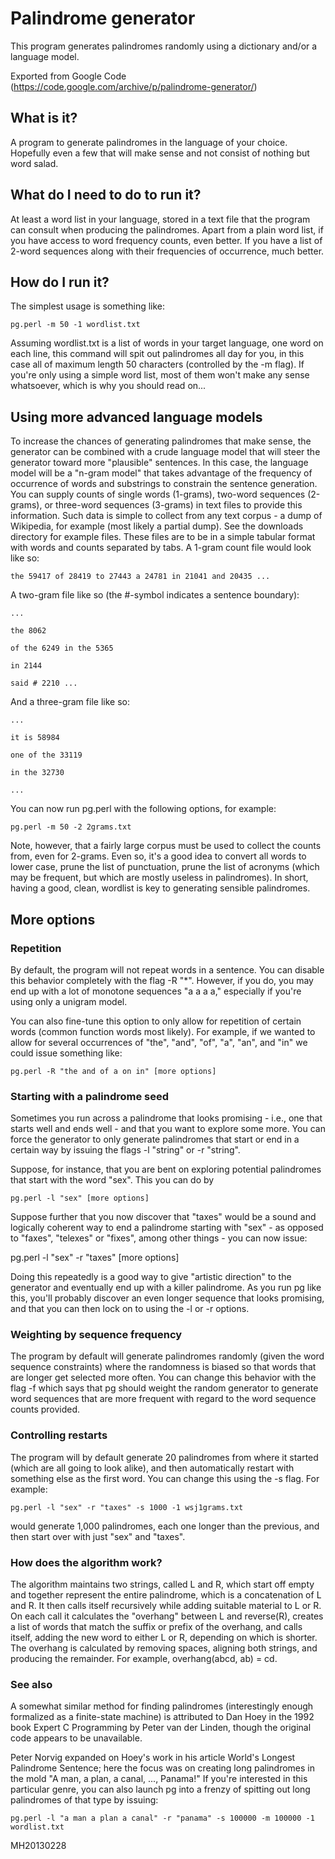 # Palindrome generator
This program generates palindromes randomly using a dictionary and/or a language model.

Exported from Google Code (https://code.google.com/archive/p/palindrome-generator/)


## What is it?

A program to generate palindromes in the language of your choice. Hopefully even a few that will make sense and not consist of nothing but word salad.

## What do I need to do to run it?

At least a word list in your language, stored in a text file that the program can consult when producing the palindromes. Apart from a plain word list, if you have access to word frequency counts, even better. If you have a list of 2-word sequences along with their frequencies of occurrence, much better.

## How do I run it?

The simplest usage is something like:

`pg.perl -m 50 -1 wordlist.txt`

Assuming wordlist.txt is a list of words in your target language, one word on each line, this command will spit out palindromes all day for you, in this case all of maximum length 50 characters (controlled by the -m flag). If you're only using a simple word list, most of them won't make any sense whatsoever, which is why you should read on...

## Using more advanced language models

To increase the chances of generating palindromes that make sense, the generator can be combined with a crude language model that will steer the generator toward more "plausible" sentences. In this case, the language model will be a "n-gram model" that takes advantage of the frequency of occurrence of words and substrings to constrain the sentence generation. You can supply counts of single words (1-grams), two-word sequences (2-grams), or three-word sequences (3-grams) in text files to provide this information. Such data is simple to collect from any text corpus - a dump of Wikipedia, for example (most likely a partial dump). See the downloads directory for example files. These files are to be in a simple tabular format with words and counts separated by tabs. A 1-gram count file would look like so:

`the 59417 of 28419 to 27443 a 24781 in 21041 and 20435 ...`

A two-gram file like so (the #-symbol indicates a sentence boundary):

`...`

`the 8062`

`of the 6249 in the 5365`

`in 2144`

`said # 2210 ... `

And a three-gram file like so:

`...`

`it is 58984`

`one of the 33119`

`in the 32730`

`...`

You can now run pg.perl with the following options, for example:

`pg.perl -m 50 -2 2grams.txt`

Note, however, that a fairly large corpus must be used to collect the counts from, even for 2-grams. Even so, it's a good idea to convert all words to lower case, prune the list of punctuation, prune the list of acronyms (which may be frequent, but which are mostly useless in palindromes). In short, having a good, clean, wordlist is key to generating sensible palindromes.

## More options

### Repetition

By default, the program will not repeat words in a sentence. You can disable this behavior completely with the flag -R "*". However, if you do, you may end up with a lot of monotone sequences "a a a a," especially if you're using only a unigram model.

You can also fine-tune this option to only allow for repetition of certain words (common function words most likely). For example, if we wanted to allow for several occurrences of "the", "and", "of", "a", "an", and "in" we could issue something like:

`pg.perl -R "the and of a on in" [more options]`

### Starting with a palindrome seed

Sometimes you run across a palindrome that looks promising - i.e., one that starts well and ends well - and that you want to explore some more. You can force the generator to only generate palindromes that start or end in a certain way by issuing the flags -l "string" or -r "string".

Suppose, for instance, that you are bent on exploring potential palindromes that start with the word "sex". This you can do by

`pg.perl -l "sex" [more options]`

Suppose further that you now discover that "taxes" would be a sound and logically coherent way to end a palindrome starting with "sex" - as opposed to "faxes", "telexes" or "fixes", among other things - you can now issue:

pg.perl -l "sex" -r "taxes" [more options]

Doing this repeatedly is a good way to give "artistic direction" to the generator and eventually end up with a killer palindrome. As you run pg like this, you'll probably discover an even longer sequence that looks promising, and that you can then lock on to using the -l or -r options.

### Weighting by sequence frequency

The program by default will generate palindromes randomly (given the word sequence constraints) where the randomness is biased so that words that are longer get selected more often. You can change this behavior with the flag -f which says that pg should weight the random generator to generate word sequences that are more frequent with regard to the word sequence counts provided.

### Controlling restarts

The program will by default generate 20 palindromes from where it started (which are all going to look alike), and then automatically restart with something else as the first word. You can change this using the -s flag. For example:

`pg.perl -l "sex" -r "taxes" -s 1000 -1 wsj1grams.txt`

would generate 1,000 palindromes, each one longer than the previous, and then start over with just "sex" and "taxes".

### How does the algorithm work?

The algorithm maintains two strings, called L and R, which start off empty and together represent the entire palindrome, which is a concatenation of L and R. It then calls itself recursively while adding suitable material to L or R. On each call it calculates the "overhang" between L and reverse(R), creates a list of words that match the suffix or prefix of the overhang, and calls itself, adding the new word to either L or R, depending on which is shorter. The overhang is calculated by removing spaces, aligning both strings, and producing the remainder. For example, overhang(abcd, ab) = cd.

### See also

A somewhat similar method for finding palindromes (interestingly enough formalized as a finite-state machine) is attributed to Dan Hoey in the 1992 book Expert C Programming by Peter van der Linden, though the original code appears to be unavailable.

Peter Norvig expanded on Hoey's work in his article World's Longest Palindrome Sentence; here the focus was on creating long palindromes in the mold "A man, a plan, a canal, ..., Panama!" If you're interested in this particular genre, you can also launch pg into a frenzy of spitting out long palindromes of that type by issuing:

`pg.perl -l "a man a plan a canal" -r "panama" -s 100000 -m 100000 -1 wordlist.txt`

MH20130228
